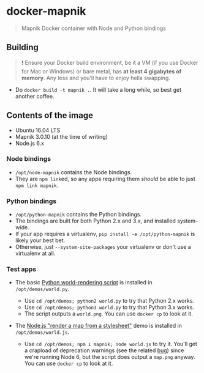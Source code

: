 # docker-mapnik

> Mapnik Docker container with Node and Python bindings

## Building

> :exclamation:
> Ensure your Docker build environment, be it a VM (if you use Docker for Mac or Windows) or bare metal,
> has **at least 4 gigabytes of memory**. Any less and you'll have to enjoy hella swapping.

* Do `docker build -t mapnik .`. It will take a long while, so best get another coffee.


## Contents of the image

* Ubuntu 16.04 LTS
* Mapnik 3.0.10 (at the time of writing)
* Node.js 6.x

### Node bindings

* `/opt/node-mapnik` contains the Node bindings.
* They are `npm link`ed, so any apps requiring them _should_ be able to just `npm link mapnik`.

### Python bindings

* `/opt/python-mapnik` contains the Python bindings.
* The bindings are built for both Python 2.x and 3.x, and installed system-wide.
* If your app requires a virtualenv, `pip install -e /opt/python-mapnik` is likely your best bet.
* Otherwise, just `--system-site-packages` your virtualenv or don't use a virtualenv at all.

### Test apps

* The basic [Python world-rendering script][gspy] is installed in `/opt/demos/world.py`.
  * Use `cd /opt/demos; python2 world.py` to try that Python 2.x works.
  * Use `cd /opt/demos; python3 world.py` to try that Python 3.x works.
  * The script outputs a `world.png`. You can use `docker cp` to look at it.

* The [Node.js "render a map from a stylesheet"][rmjs] demo is installed in `/opt/demos/world.js`.
  * Use `cd /opt/demos; npm i mapnik; node world.js` to try it.
    You'll get a crapload of deprecation warnings (see the related [bug][sbug]) since we're running Node 6,
    but the script does output a `map.png` anyway. You can use `docker cp` to look at it.

[gspy]: https://github.com/mapnik/mapnik/wiki/GettingStartedInPython
[rmjs]: https://github.com/mapnik/node-mapnik#usage
[sbug]: https://github.com/mapbox/node-sqlite3/issues/634